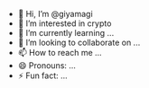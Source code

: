 - 👋 Hi, I’m @giyamagi
- 👀 I’m interested in crypto
- 🌱 I’m currently learning ...
- 💞️ I’m looking to collaborate on ...
- 📫 How to reach me ...
- 😄 Pronouns: ...
- ⚡ Fun fact: ...

<!---
giyamagi/giyamagi is a ✨ special ✨ repository because its `README.md` (this file) appears on your GitHub profile.
You can click the Preview link to take a look at your changes.
--->

